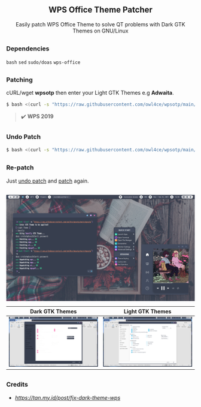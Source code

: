 <h2 align="center">WPS Office Theme Patcher</h2>

<p align="center">Easily patch WPS Office Theme to solve QT problems with Dark GTK Themes on GNU/Linux</p>

##  
### Dependencies <img alt="" align="right" src="https://badges.pufler.dev/visits/owl4ce/wpsotp?style=flat-square&label=&color=fa74b2&logo=GitHub&logoColor=white&labelColor=373e4d"/>
`bash` `sed` `sudo/doas` `wps-office`

##  
### Patching
cURL/wget **wpsotp** then enter your Light GTK Themes e.g **Adwaita**.
```bash
$ bash <(curl -s "https://raw.githubusercontent.com/owl4ce/wpsotp/main/wpsotp")
```

> :heavy_check_mark: **WPS 2019**

##  
### Undo Patch
```bash
$ bash <(curl -s "https://raw.githubusercontent.com/owl4ce/wpsotp/main/wpsotp") -u
```

##  
### Re-patch
Just [undo patch](#undo-patch) and [patch](#patching) again.

##  

<p align="center"><img src="./screenshots/wpsotp.jpg" align="center"/></p>

Dark GTK Themes|Light GTK Themes
|--|--|
<img src="./screenshots/dark-theme.jpg"/>|<img src="./screenshots/light-theme.jpg"/>

##  
### Credits
- *https://tan.my.id/post/fix-dark-theme-wps*
